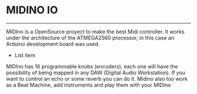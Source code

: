 # MIDINO IO
***
MIDIno is a OpenSource proyect to make the best Midi controller. It works under the architecture of the ATMEGA2560 processor, in this case an Arduino development board was used.

 - List item

 MIDIno has 16 programmable knobs (encoders), each one will have the possibility of being mapped in any DAW (Digital Audio Workstation). If you want to control an echo or some reverb you can do it. Midino also too work as a Beat Machine, add instruments and play them with your MIDIno
<!--stackedit_data:
eyJoaXN0b3J5IjpbNDQxMDQxMjY1LDU3MDA2MTk5MSwyMTMzMj
E5NDE2XX0=
-->